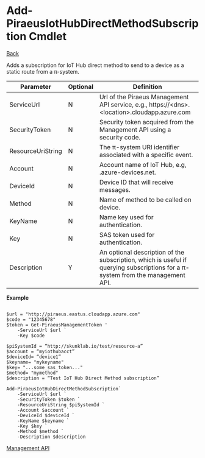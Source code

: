 ﻿



Add-PiraeusIotHubDirectMethodSubscription Cmdlet
=====
[Back](MgmtApi.md)

Adds a subscription for IoT Hub direct method to send to a device as a static route from a π-system.

**Parameter**     | **Optional** | **Definition**                                                                                                                      |
|-------------------|--------------|-------------------------------------------------------------------------------------------------------------------------------------|
| ServiceUrl        | N            | Url of the Piraeus Management API service, e.g., https://\<dns\>.\<location\>.cloudapp.azure.com                                    |
| SecurityToken     | N            | Security token acquired from the Management API using a security code.                                                              |
| ResourceUriString | N            | The π-system URI identifier associated with a specific event.                                                                       |
| Account           | N            | Account name of IoT Hub, e.g, <account>.azure-devices.net.                                                                                                |
| DeviceId| N            | Device ID that will receive messages.                                                                                                        |
| Method | N| Name of method to be called on device.|
| KeyName| N            | Name key used for authentication.                                                                                                |
| Key| N            | SAS token used for authentication.                |
| Description       | Y            | An optional description of the subscription, which is useful if querying subscriptions for a π-system from the management API.      |


**Example**

```

$url = "http://piraeus.eastus.cloudapp.azure.com"  
$code = "12345678"  
$token = Get-PiraeusManagementToken '
	-ServiceUrl $url `
	-Key $code 

$piSystemId = “http://skunklab.io/test/resource-a”  
$account = “myiothubacct”  
$deviceId= “device1”  
$keyname= "mykeyname"
$key= "...some_sas_token..."
$method= "mymethod"
$description = “Test IoT Hub Direct Method subscription”

Add-PiraeusIotHubDirectMethodSubscription`
	-ServiceUrl $url `
	-SecurityToken $token `	
	-ResourceUriString $piSystemId `  
	-Account $account `
	-DeviceId $deviceId `
	-KeyName $keyname `
	-Key $key `  
	-Method $method `
	-Description $description
```

[Management API](MgmtApi.md)
